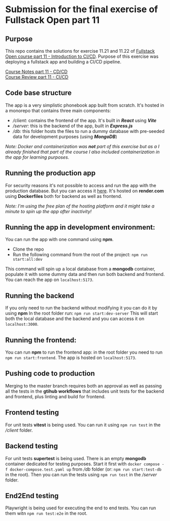 # Submission for the final exercise of Fullstack Open part 11

## Purpose

This repo contains the solutions for exercise 11.21 and 11.22 of [Fullstack Open course part 11 - Introduction to CI/CD](https://fullstackopen.com/en/part11/).
Purpose of this exercise was deploying a fullstack app and building a CI/CD pipeline.

[Course Notes part 11 - CD/CD](#course-notes-part-11-fullstack-open) <br>
[Course Review part 11 - CI/CD](#course-review-part-11-fullstack-open) <br>

## Code base structure

The app is a very simplistic phonebook app built from scratch. It's hosted in a monorepo that contains three main components:

- _/client:_ contains the frontend of the app. It's built in **_React_** using **_Vite_**
- _/server:_ this is the backend of the app, built in **_Express.js_**
- _/db:_ this folder hosts the files to run a dummy database with pre-seeded data for development purposes (using **_MongoDB_**)

_Note:_ _Docker and containerization was **not** part of this exercise but as a I already finished that part of the course I also included containerization in the app for learning purposes._

## Running the production app

For security reasons it's not possible to access and run the app with the production database. But you can access it [here](https://cicd-phonebook-client.onrender.com).
It's hosted on **render.com** using **Dockerfiles** both for backend as well as frontend.

_Note: I'm using the free plan of the hosting platform and it might take a minute to spin up the app after inactivity!_

## Running the app in development environment:

You can run the app with one command using **npm**.

- Clone the repo
- Run the following command from the root of the project:
  `npm run start:all:dev`

This command will spin up a local database from a **mongodb** container, populate it with some dummy data and then run both backend and frontend. You can reach the app on `localhost:5173`.

## Running the backend

If you only need to run the backend without modifying it you can do it by using **npm**
In the root folder run: `npm run start:dev-server`
This will start both the local database and the backend and you can access it on `localhost:3000`.

## Running the frontend:

You can run **npm** to run the frontend app: in the root folder you need to run `npm run start:frontend`. The app is hosted on `localhost:5173`.

## Pushing code to production

Merging to the master branch requires both an approval as well as passing all the tests in the **gtihub workflows** that includes unit tests for the backend and frontend, plus linting and build for frontend.

## Frontend testing

For unit tests **vitest** is being used. You can run it using `npm run test` in the _/client_ folder.

## Backend testing

For unit tests **supertest** is being used. There is an empty **mongodb** container dedicated for testing purposes.
Start it first with `docker compose -f docker-compose.test.yaml up` from _/db_ folder (or: `npm run start:test-db` in the root).
Then you can run the tests using `npm run test` in the _/server_ folder.

## End2End testing

Playwright is being used for executing the end to end tests. You can run them witn `npm run test:e2e` in the root.
